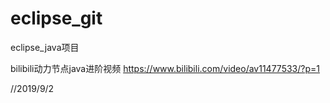 # eclipse_git
eclipse_java项目

bilibili动力节点java进阶视频
https://www.bilibili.com/video/av11477533/?p=1

//2019/9/2
